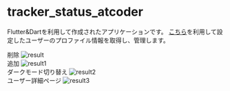 # tracker_status_atcoder

Flutter&Dartを利用して作成されたアプリケーションです。
[こちら](https://github.com/kenkoooo/AtCoderProblems)を利用して設定したユーザーのプロファイル情報を取得し、管理します。  

削除
![result](https://user-images.githubusercontent.com/36401898/76162545-1ab60280-6182-11ea-8671-47a5bf414f51.gif)  
追加
![result1](https://user-images.githubusercontent.com/36401898/76162546-1be72f80-6182-11ea-948f-1f3eb5ebe882.gif)  
ダークモード切り替え
![result2](https://user-images.githubusercontent.com/36401898/76162547-1d185c80-6182-11ea-925e-aea995e6011e.gif)  
ユーザー詳細ページ
![result3](https://user-images.githubusercontent.com/36401898/76162549-1ee22000-6182-11ea-90fe-24200b3698f4.gif)